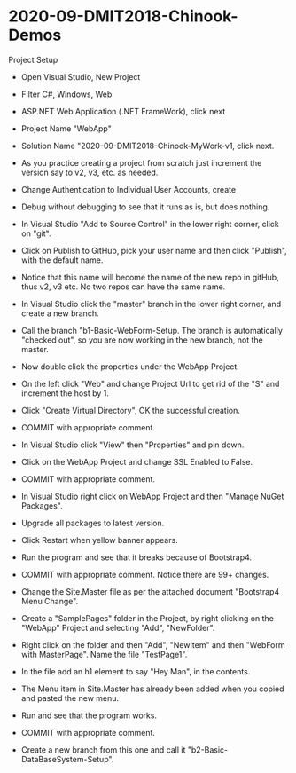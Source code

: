 # 2020-09-DMIT2018-Chinook-Demos
Project Setup
- Open Visual Studio, New Project
- Filter C#, Windows, Web
- ASP.NET Web Application (.NET FrameWork), click next
- Project Name "WebApp"
- Solution Name "2020-09-DMIT2018-Chinook-MyWork-v1, click next.
- As you practice creating a project from scratch just increment the version say to v2, v3, etc. as needed.
- Change Authentication to Individual User Accounts, create
- Debug without debugging to see that it runs as is, but does nothing.
- In Visual Studio "Add to Source Control" in the lower right corner, click on "git".
- Click on Publish to GitHub, pick your user name and then click "Publish", with the default name.
- Notice that this name will become the name of the new repo in gitHub, thus v2, v3 etc. No two repos can have the same name.
- In Visual Studio click the "master" branch in the lower right corner, and create a new branch.
- Call the branch "b1-Basic-WebForm-Setup. The branch is automatically "checked out", so you are now working in the new branch, not the master.

- Now double click the properties under the WebApp Project.
- On the left click "Web" and change Project Url to get rid of the "S" and increment the host by 1.
- Click "Create Virtual Directory", OK the successful creation.
- COMMIT with appropriate comment.

- In Visual Studio click "View" then "Properties" and pin down.
- Click on the WebApp Project and change SSL Enabled to False.
- COMMIT with appropriate comment.

- In Visual Studio right click on WebApp Project and then "Manage NuGet Packages".
- Upgrade all packages to latest version.
- Click Restart when yellow banner appears.
- Run the program and see that it breaks because of Bootstrap4.
- COMMIT with appropriate comment. Notice there are 99+ changes.

- Change the Site.Master file as per the attached document "Bootstrap4 Menu Change".
- Create a "SamplePages" folder in the Project, by right clicking on the "WebApp" Project and selecting "Add", "NewFolder".
- Right click on the folder and then "Add", "NewItem" and then "WebForm with MasterPage". Name the file "TestPage1".
- In the file add an h1 element to say "Hey Man", in the contents.
- The Menu item in Site.Master has already been added when you copied and pasted the new menu.
- Run and see that the program works.
- COMMIT with appropriate comment.

- Create a new branch from this one and call it "b2-Basic-DataBaseSystem-Setup".
